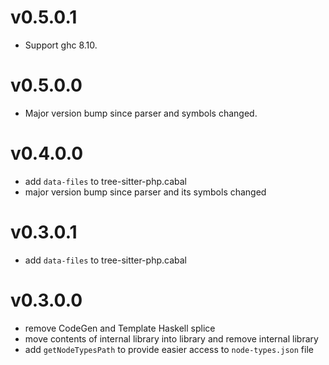 # v0.5.0.1

* Support ghc 8.10.


# v0.5.0.0

* Major version bump since parser and symbols changed.

# v0.4.0.0

* add `data-files` to tree-sitter-php.cabal
* major version bump since parser and its symbols changed

# v0.3.0.1

* add `data-files` to tree-sitter-php.cabal

# v0.3.0.0

* remove CodeGen and Template Haskell splice
* move contents of internal library into library and remove internal library
* add `getNodeTypesPath` to provide easier access to `node-types.json` file
